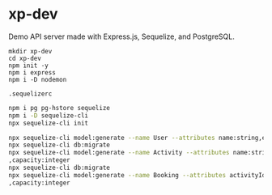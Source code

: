 # xp-dev

Demo API server made with Express.js, Sequelize, and PostgreSQL.

```
mkdir xp-dev
cd xp-dev
npm init -y
npm i express
npm i -D nodemon
```

`.sequelizerc`

```bash
npm i pg pg-hstore sequelize
npm i -D sequelize-cli
npx sequelize-cli init

npx sequelize-cli model:generate --name User --attributes name:string,email:string,password:string
npx sequelize-cli db:migrate
npx sequelize-cli model:generate --name Activity --attributes name:string,description:string,price:float,quorum:integer
,capacity:integer
npx sequelize-cli db:migrate
npx sequelize-cli model:generate --name Booking --attributes activityId:integer,userId:integer,participants:integer,status:string
,capacity:integer
```
